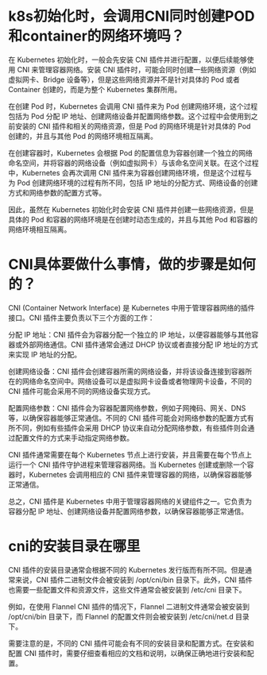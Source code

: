 # k8s初始化时，会调用CNI同时创建POD和container的网络环境吗？
在 Kubernetes 初始化时，一般会先安装 CNI 插件并进行配置，以便后续能够使用 CNI 来管理容器网络。安装 CNI 插件时，可能会同时创建一些网络资源（例如虚拟网卡、Bridge 设备等），但是这些网络资源并不是针对具体的 Pod 或者 Container 创建的，而是为整个 Kubernetes 集群所用。

在创建 Pod 时，Kubernetes 会调用 CNI 插件来为 Pod 创建网络环境，这个过程包括为 Pod 分配 IP 地址、创建网络设备并配置网络参数。这个过程中会使用到之前安装的 CNI 插件和相关的网络资源，但是 Pod 的网络环境是针对具体的 Pod 创建的，并且与其他 Pod 的网络环境相互隔离。

在创建容器时，Kubernetes 会根据 Pod 的配置信息为容器创建一个独立的网络命名空间，并将容器的网络设备（例如虚拟网卡）与该命名空间关联。在这个过程中，Kubernetes 会再次调用 CNI 插件来为容器创建网络环境，但是这个过程与为 Pod 创建网络环境的过程有所不同，包括 IP 地址的分配方式、网络设备的创建方式和网络参数的配置方式等。

因此，虽然在 Kubernetes 初始化时会安装 CNI 插件并创建一些网络资源，但是具体的 Pod 和容器的网络环境是在创建时动态生成的，并且与其他 Pod 和容器的网络环境相互隔离。

# CNI具体要做什么事情，做的步骤是如何的？
CNI (Container Network Interface) 是 Kubernetes 中用于管理容器网络的插件接口。CNI 插件主要负责以下三个方面的工作：

分配 IP 地址：CNI 插件会为容器分配一个独立的 IP 地址，以便容器能够与其他容器或外部网络通信。CNI 插件通常会通过 DHCP 协议或者直接分配 IP 地址的方式来实现 IP 地址的分配。

创建网络设备：CNI 插件会创建容器所需的网络设备，并将该设备连接到容器所在的网络命名空间中。网络设备可以是虚拟网卡设备或者物理网卡设备，不同的 CNI 插件可能会采用不同的网络设备实现方式。

配置网络参数：CNI 插件会为容器配置网络参数，例如子网掩码、网关、DNS 等，以确保容器能够正常通信。不同的 CNI 插件可能会对网络参数的配置方式有所不同，例如有些插件会采用 DHCP 协议来自动分配网络参数，有些插件则会通过配置文件的方式来手动指定网络参数。

CNI 插件通常需要在每个 Kubernetes 节点上进行安装，并且需要在每个节点上运行一个 CNI 插件守护进程来管理容器网络。当 Kubernetes 创建或删除一个容器时，Kubernetes 会调用相应的 CNI 插件来管理容器的网络，以确保容器能够正常通信。

总之，CNI 插件是 Kubernetes 中用于管理容器网络的关键组件之一。它负责为容器分配 IP 地址、创建网络设备并配置网络参数，以确保容器能够正常通信。


# cni的安装目录在哪里
CNI 插件的安装目录通常会根据不同的 Kubernetes 发行版而有所不同。但是通常来说，CNI 插件二进制文件会被安装到 /opt/cni/bin 目录下。此外，CNI 插件也需要一些配置文件和资源文件，这些文件通常会被安装到 /etc/cni 目录下。

例如，在使用 Flannel CNI 插件的情况下，Flannel 二进制文件通常会被安装到 /opt/cni/bin 目录下，而 Flannel 的配置文件则会被安装到 /etc/cni/net.d 目录下。

需要注意的是，不同的 CNI 插件可能会有不同的安装目录和配置方式。在安装和配置 CNI 插件时，需要仔细查看相应的文档和说明，以确保正确地进行安装和配置。
